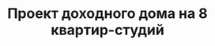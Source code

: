 ---
title: Проект доходного дома на 8 квартир-студий
description: Готовый проект доходного двухэтажного дома на 8 квартир. Компактные студии для сдачи в аренду.

layout: project
permalink: /proekty/:path

featured: 1
weight: 990

project-title: Доходный дом на 8 квартир-студий
project-catalog-title: Двухэтажный дом
project-name: MK-208
tiny-description: Доходный дом на 8 квартир-студий

short-description: "Проект доходного дома нового типа: здание, предусмотренное для сдачи квартир в аренду. Компактный по размеру и экономичный в строительстве, этот дом вмещает 8 одинаковых квартир студий, по четыре на каждом из двух этажей. Студии имеют прекрасную планировку при маленькой площади: всего на 35 метрах размещены и кухня, и гостиная, и спальня, и кабинет, и ванная - и все это с панорамными окнами и большим балконом! Вся крыша дома - плоская эксплуатируемая, ее площадь предназначена для занятий спортом, барбекю или просто для красивого обзора. При желании застройщика возможно добавить третий этаж на месте эуксплуатируемой крыши, что сделает проект еще более привлекательным с экономической точки зрения."

price-project: "140 000 р"
price-build:

area: "8x35"

related:
- MK-312
- TM-120
- KP-104

params:
- name: "Количество этажей"
  value: "2"
- name: "Количество квартир"
  value: "8"
- name: "Площадь квартир:"
  value: "35м<sup>2</sup>"
- name: "Площадь здания:"
  value: "340м<sup>2</sup>"
- name: "Площадь застройки:"
  value: "255м<sup>2</sup>"
- name: "Габаритные размеры"
  value: "18.30 x 15.35м"
- name: "Высота этажа"
  value: "3.0м"
- name: "Высота здания"
  value: "10.2м"
- name: "Фундамент"
  value: "Монолитная лента"
- name: "Конструкция стен"
  value: "Ж/б каркас, газобетон"
- name: "Перекрытия"
  value: "Монолитный ж/б"
- name: "Облицовка стен"
  value: "Штукатурка, керамогранит"

options:
- name: "Добавить третий этаж"
  value: "40 000 р"
- name: "Зеркальный проект"
  value: "10 000 р"
- name: "Проект отопления"
  value: "50 000 р"
- name: "Водоснабжение, канализация"
  value: "50 000 р"
- name: "Проект электрики"
  value: "50 000 р"
- name: "Замена материала стен"
  value: "30 000 р"
- name: "Изменение фундамента"
  value: "30 000 р"
- name: "Перепланировка (перегородки)"
  value: "10 000 р"
- name: "Дизайн интерьера"
  value: "140 000 р"
---